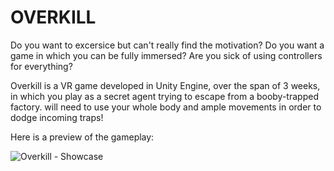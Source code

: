 # OVERKILL

Do you want to excersice but can't really find the motivation?
Do you want a game in which you can be fully immersed?
Are you sick of using controllers for everything?

Overkill is a VR game developed in Unity Engine, over the span of 3 weeks, in which you play as a secret agent trying to escape from a booby-trapped factory. 
will need to use your whole body and ample movements in order to dodge incoming traps!

Here is a preview of the gameplay:

![Overkill - Showcase](https://github.com/user-attachments/assets/c7a03547-bda1-4c87-93a6-ebcfd75761a0)

